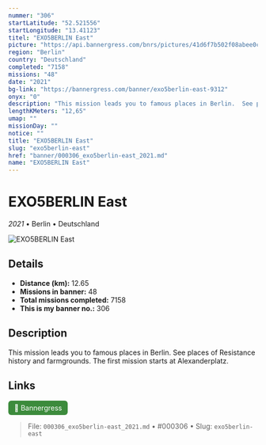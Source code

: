 ```yaml
---
nummer: "306"
startLatitude: "52.521556"
startLongitude: "13.41123"
titel: "EXO5BERLIN East"
picture: "https://api.bannergress.com/bnrs/pictures/41d6f7b502f08abee0c2b50aec38082a"
region: "Berlin"
country: "Deutschland"
completed: "7158"
missions: "48"
date: "2021"
bg-link: "https://bannergress.com/banner/exo5berlin-east-9312"
onyx: "0"
description: "This mission leads you to famous places in Berlin.  See places of Resistance history and farmgrounds. The first mission starts at Alexanderplatz."
lengthKMeters: "12,65"
umap: ""
missionDay: ""
notice: ""
title: "EXO5BERLIN East"
slug: "exo5berlin-east"
href: "banner/000306_exo5berlin-east_2021.md"
name: "EXO5BERLIN East"
---
```

# EXO5BERLIN East

*2021* • Berlin • Deutschland

![EXO5BERLIN East](https://api.bannergress.com/bnrs/pictures/41d6f7b502f08abee0c2b50aec38082a)



## Details
- **Distance (km):** 12.65
- **Missions in banner:** 48
- **Total missions completed:** 7158
- **This is my banner no.:** 306



## Description
This mission leads you to famous places in Berlin.  See places of Resistance history and farmgrounds. The first mission starts at Alexanderplatz.



## Links
<a href="https://bannergress.com/banner/exo5berlin-east-9312" target="_blank" style="display:inline-block;margin-right:8px;padding:6px 12px;background:#3c8b3c;color:#fff;text-decoration:none;border-radius:6px;">🔗 Bannergress</a>



> File: `000306_exo5berlin-east_2021.md` • #000306 • Slug: `exo5berlin-east`
